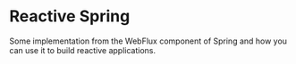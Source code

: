# Reactive Spring

Some implementation from the WebFlux component of Spring and how you can use it to build reactive applications.

